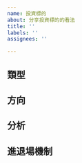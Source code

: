 ```yaml
---
name: 投資標的
about: 分享投資標的的看法
title: ''
labels: ''
assignees: ''

---
```


## 類型
<!-- ETF：主動型、被動型 -->
<!-- 股票：穩定成長股、快速成長股、緩慢成長股、資產股、景氣循環股 -->

## 方向
<!-- 多／空 -->

## 分析

## 進退場機制
